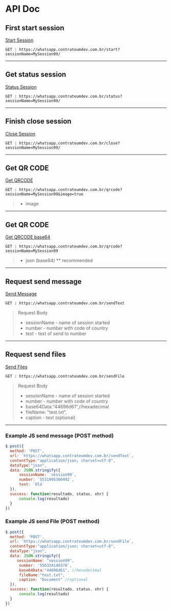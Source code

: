 # API Doc

## First start session
<u>Start Session</u>

``GET : https://whatsapp.contrateumdev.com.br/start?sessionName=MySession99/``
<hr>

## Get status session
<u>Status Session</u>

``GET : https://whatsapp.contrateumdev.com.br/status?sessionName=MySession99/``
<hr>

## Finish close session
<u>Close Session</u>

``GET : https://whatsapp.contrateumdev.com.br/close?sessionName=MySession99/``
<hr>

## Get QR CODE
<u>Get QRCODE</u>

``GET : https://whatsapp.contrateumdev.com.br/qrcode?sessionName=MySession99&image=true``
> - image
<hr>

## Get QR CODE
<u>Get QRCODE base64</u>

``GET : https://whatsapp.contrateumdev.com.br/qrcode?sessionName=MySession99``
> - json (base64) ** recommended
<hr>

## Request send message
<u>Send Message</u>

``GET : https://whatsapp.contrateumdev.com.br/sendText``
> Request Body
> - sessionName - name of session started
> - number - number with code of country
> - text - text of send to number
<hr>

## Request send files
<u>Send Files</u>

``GET : https://whatsapp.contrateumdev.com.br/sendFile``
> Request Body
> - sessionName - name of session started
> - number - number with code of country
> - base64Data:"44696d61",//hexadecimal
> - fileName: "test.txt",
> - caption - text (optional)
<hr>

### Example JS send message (POST method)

```javascript
$.post({
  method: 'POST',
  url: `https://whatsapp.contrateumdev.com.br/sendText`,
  contentType:"application/json; charset=utf-8",
  dataType:"json",
  data: JSON.stringify({
      sessionName: `session99`,
      number: `5531995360492`,
      text: `Olá`
  }),
  success: function(resultado, status, xhr) {
      console.log(resultado)
  }
}) 
```

### Example JS send File (POST method)

```javascript
$.post({
  method: 'POST',
  url: `https://whatsapp.contrateumdev.com.br/sendFile`,
  contentType:"application/json; charset=utf-8",
  dataType:"json",
  data: JSON.stringify({
     sessionName: "session99", 
      number: '556334140378',
      base64Data:"44696d61", //hexadecimal
      fileName:"test.txt",
      caption: "Document" //optional
  }),
  success: function(resultado, status, xhr) {
      console.log(resultado)
  }
}) 

```
